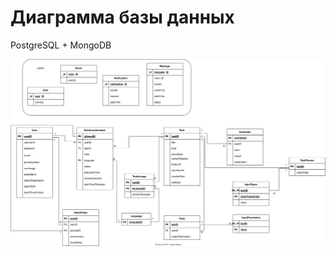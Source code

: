 
# Диаграмма базы данных
PostgreSQL + MongoDB

![bd](https://github.com/DenisovaM/docs-sum-pm/blob/pics/ПМ%20ЕР%20И%20БД-рабочий%20БД.drawio%20(5).svg)
